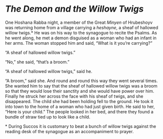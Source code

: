 # ***The Demon and the Willow Twigs***



One Hoshana Rabba night, a member of the Great *Minyen* of Hrubeshoyv was returning home from a village carrying a *heshayne*, a sheaf of hallowed willow twigs.\* He was on his way to the synagogue to recite the Psalms. As he went along, he met a demon disguised as a woman who had an infant in her arms. The woman stopped him and said, “What is it you’re carrying?”

“A sheaf of hallowed willow twigs.”

“No,” she said, “that’s a broom.”

“A sheaf of hallowed willow twigs,” said he.

“A broom,” said she. And round and round this way they went several times. She wanted him to say that the sheaf of hallowed willow twigs was a broom so that they would lose their sanctity and she would have power over him. Finally he struck her across the face with his sheaf of twigs, and she disappeared. The child she had been holding fell to the ground. He took it into town to the home of a woman who had just given birth. He said to her, “Here is your child.” The people looked in her bed, and there they found a bundle of straw tied up to look like a child.


\* During Succos it is customary to beat a bunch of willow twigs against the reading desk of the synagogue as an accompaniment to prayer.